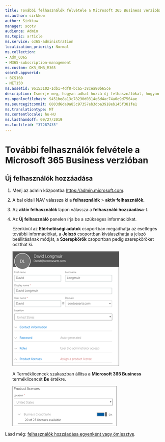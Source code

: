 ```yaml
---
title: További felhasználók felvétele a Microsoft 365 Business verzióban
ms.author: sirkkuw
author: Sirkkuw
manager: scotv
audience: Admin
ms.topic: article
ms.service: o365-administration
localization_priority: Normal
ms.collection:
- Adm_O365
- M365-subscription-management
ms.custom: OKR_SMB_M365
search.appverid:
- BCS160
- MET150
ms.assetid: 96153102-1db1-4df8-bca5-38cea80b65ce
description: Ismerje meg, hogyan adhat hozzá új felhasználókat, hogyan biztosítsa eszközeiket, és hogyan rendelhet szerepköröket a Microsoft 365 Business-ben.
ms.openlocfilehash: 9451be8a13c78230d0314e6d4ac74a6c9d7564ae
ms.sourcegitcommit: 6003d6da0a85c97357eb3dba3918eb145f381fe1
ms.translationtype: MT
ms.contentlocale: hu-HU
ms.lasthandoff: 09/27/2019
ms.locfileid: "37287435"
---
```

# <a name="add-additional-users-to-microsoft-365-business"></a>További felhasználók felvétele a Microsoft 365 Business verzióban

## <a name="add-new-users"></a>Új felhasználók hozzáadása

1. Menj az admin központba <a href="https://go.microsoft.com/fwlink/p/?linkid=837890" target="_blank">https://admin.microsoft.com</a>. 
2. A bal oldali NAV válassza ki a **felhasználók** \> **aktív felhasználók**.
1. Az **aktív felhasználók** lapon válassza a **felhasználó hozzáadása**-t.
 4. Az **Új felhasználó** panelen írja be a szükséges információkat. 
  
    Ezenkívül az **Elérhetőségi adatok** csoportban megadhatja az esetleges további információkat, a **Jelszó** csoportban kiválaszthatja a jelszó beállításának módját, a **Szerepkörök** csoportban pedig szerepköröket oszthat ki.
      
    ![Enter user information in the New user card](media/f04d39ca-48be-4868-8330-8552a4754c8b.png)
      
    A Terméklicencek szakaszban állítsa a **Microsoft 365 Business** terméklicencét **Be** értékre.
      
    ![Set the license setting to On position](media/7404f7f7-93bc-44a3-9ffb-4208b5b17402.png)
  
Lásd még: [felhasználók hozzáadása egyenként vagy ömlesztve](https://docs.microsoft.com/office365/admin/add-users/add-users).
  

